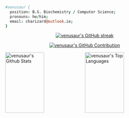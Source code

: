 ```coffeescript
#venusaur { 
  position: B.S. Biochemistry / Computer Science; 
  pronouns: he/him; 
  email: charizard@outlook.ie;
}
```
<p align="center">
  <a href="https://github.com/venusaur">
    <img src="https://github-readme-streak-stats.herokuapp.com/?user=venusaur&theme=radical&border=7F3FBF&background=0D1117" alt="venusaur's GitHub streak"/>
  </a>
</p>

<p align="center">
  <a href="https://github.com/venusaur">
    <img src="https://github-profile-summary-cards.vercel.app/api/cards/profile-details?username=venusaur&theme=radical" alt="venusaur's GitHub Contribution"/>
  </a>
</p>

<a> 
    <a href="https://github.com/venusaur"><img alt="venusaur's Github Stats" src="https://denvercoder1-github-readme-stats.vercel.app/api?username=venusaur&show_icons=true&count_private=true&theme=react&border_color=7F3FBF&bg_color=0D1117&title_color=F85D7F&icon_color=F8D866" height="192px" width="49.5%"/></a>
  <a href="https://github.com/venusaur"><img alt="venusaur's Top Languages" src="https://denvercoder1-github-readme-stats.vercel.app/api/top-langs/?username=venusaur&langs_count=8&layout=compact&theme=react&border_color=7F3FBF&bg_color=0D1117&title_color=F85D7F&icon_color=F8D866" height="192px" width="49.5%"/></a>
  <br/>
</a>
